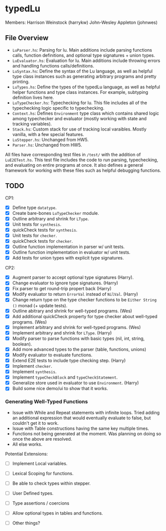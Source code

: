 # typedLu
Members:
Harrison Weinstock (harrykw)
John-Wesley Appleton (johnwes) 

## File Overview
- `LuParser.hs`: Parsing for lu. Main additions include parsing functions calls, function definitions, and optional type signatures + union types.  
- `LuEvaluator.hs`: Evaluation for lu. Main additions include throwing errors and handling functions calls/definitions.  
- `LuSyntax.hs`: Define the syntax of the Lu language, as well as helpful type class instances such as generating arbitrary programs and pretty printing.  
- `LuTypes.hs`: Define the types of the typedLu language, as well as helpful helper functions and type class instances. For example, subtyping definition lives here.  
- `LuTypeChecker.hs`: Typechecking for lu. This file includes all of the typechecking logic specific to typechecking.  
- `Context.hs`: Defines `Environment` type class which contains shared logic among typechecker and evaluator (mostly working with state and tracking variables).  
- `Stack.hs`: Custom stack for use of tracking local varaibles. Mostly vanilla, with a few special features.  
- `LuStepper.hs`: Unchanged from HW5. 
- `Parser.hs`: Unchanged from HW5. 

All files have corresponding test files in `/test/` with the addition of `LuE2ETest.hs`. This test file includes the code to run parsing, typechecking, and evaluating on entire programs at once. It also defines a general framework for working with these files such as helpful debugging functions. 

## TODO 
CP1:
- [x] Define type `datatype`.
- [x] Create bare-bones `LuTypeChecker` module.
- [x] Outline arbitrary and shrink for `LType`.
- [x] Unit tests for `synthesis`.
- [x] quickCheck tests for `synthesis`.
- [x] Unit tests for `checker`.
- [x] quickCheck tests for `checker`.
- [x] Outline function implementation in parser w/ unit tests.
- [x] Outline function implementation in evaluator w/ unit tests.
- [x] Add tests for union types with explicit type signatures.

CP2:
- [x] Augment parser to accept optional type signatures (Harry).
- [x] Change evaluator to ignore type signatures. (Harry)
- [x] Fix parser to get round-trip propert back (Harry)
- [x] Modify evaluator to return `ErrorVal` instead of `NilVal`. (Harry)
- [x] Change return type on the type checker functions to be `Either String ()` monad (+ update tests). 
- [x] Outline abitrary and shrink for well-typed programs. (Wes)
- [x] Add additional quickCheck property for type checker about well-typed programs. (Wes)
- [x] Implement arbitrary and shrink for well-typed programs. (Wes)
- [x] Implement arbitrary and shrink for `LType`. (Harry)
- [x] Modify parser to parse functions with basic types (nil, int, string, boolean). 
- [x] Add more advanced types to the parser (table, functions, unions)
- [x] Modify evaluator to evaluate functions.
- [x] Extend E2E tests to include type checking step. (Harry)
- [x] Implement `checker`. 
- [x] Implement `synthesis`.
- [x] Implement `typeCheckBlock` and `typeCheckStatement`.
- [x] Generalize store used in evaluator to use `Environment`. (Harry)
- [x] Build some nice demo/ui to show that it works.

### Generating Well-Typed Functions
- Issue with While and Repeat statements with infinite loops. Tried adding an additional expression that would eventually evaluate to false, but couldn't get it to work.
- Issue with Table constructions having the same key multiple times.
- Functions not being generated at the moment. Was planning on doing so once the above are resolved.
- All else works.

Potential Extensions:
- [ ] Implement Local variables. 
- [ ] Lexical Scoping for functions. 
- [ ] Be able to check types within stepper.  
- [ ] User Defined types.
- [ ] Type assertions / coercions
- [ ] Allow optional types in tables and functions. 
- [ ] Other things?


